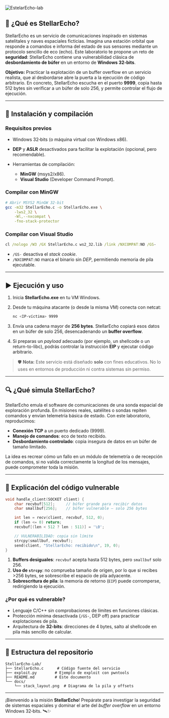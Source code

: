 ![EstelarEcho-lab](https://github.com/user-attachments/assets/00b1dd14-6ce1-4c12-a605-d041b4eba814)

## 🚀 ¿Qué es StellarEcho?

StellarEcho es un servicio de comunicaciones inspirado en sistemas satelitales y naves espaciales ficticias. Imagina una estación orbital que responde a comandos e informa del estado de sus sensores mediante un protocolo sencillo de eco (echo). Este laboratorio te propone un reto de **seguridad**: StellarEcho contiene una vulnerabilidad clásica de **desbordamiento de búfer** en un entorno de **Windows 32‑bits**.

**Objetivo:** Practicar la explotación de un buffer overflow en un servicio realista, que al desbordarse abre la puerta a la ejecución de código arbitrario. En concreto, StellarEcho escucha en el puerto **9999**, copia hasta 512 bytes sin verificar a un búfer de solo 256, y permite controlar el flujo de ejecución.

---

## 🔧 Instalación y compilación

### Requisitos previos

* Windows 32‑bits (o máquina virtual con Windows x86).
* **DEP** y **ASLR** desactivados para facilitar la explotación (opcional, pero recomendable).
* Herramientas de compilación:

  * **MinGW** (msys2/x86).
  * **Visual Studio** (Developer Command Prompt).

### Compilar con MinGW

```bash
# Abrir MSYS2 MinGW 32‑bit
gcc -m32 StellarEcho.c -o StellarEcho.exe \
    -lws2_32 \
    -Wl,--nxcompat \
    -fno-stack-protector
```

### Compilar con Visual Studio

```bat
cl /nologo /W3 /GX StellarEcho.c ws2_32.lib /link /NXCOMPAT:NO /GS-
```

* `/GS-` desactiva el *stack cookie*.
* `/NXCOMPAT:NO` marca el binario sin *DEP*, permitiendo memoria de pila ejecutable.

---

## ▶️ Ejecución y uso

1. Inicia **StellarEcho.exe** en tu VM Windows.
2. Desde tu máquina atacante (o desde la misma VM) conecta con netcat:

   ```bash
   nc <IP-víctima> 9999
   ```
3. Envía una cadena mayor de **256 bytes**. StellarEcho copiará esos datos en un búfer de solo 256, desencadenando un **buffer overflow**.
4. Si preparas un *payload* adecuado (por ejemplo, un shellcode o un return-to-libc), podrás controlar la instrucción **EIP** y ejecutar código arbitrario.

> 🛡️ **Nota:** Este servicio está diseñado **solo** con fines educativos. No lo uses en entornos de producción ni contra sistemas sin permiso.

---

## 🔍 ¿Qué simula StellarEcho?

StellarEcho emula el software de comunicaciones de una sonda espacial de exploración profunda. En misiones reales, satélites o sondas repiten comandos y envían telemetría básica de estado. Con este laboratorio, reproducimos:

* **Conexión TCP** a un puerto dedicado (9999).
* **Manejo de comandos**: eco de texto recibido.
* **Desbordamiento controlado**: copia insegura de datos en un búfer de tamaño limitado.

La idea es recrear cómo un fallo en un módulo de telemetría o de recepción de comandos, si no valida correctamente la longitud de los mensajes, puede comprometer toda la misión.

---

## 📖 Explicación del código vulnerable

```c
void handle_client(SOCKET client) {
    char recvbuf[512];     // búfer grande para recibir datos
    char smallbuf[256];    // búfer vulnerable — solo 256 bytes

    int len = recv(client, recvbuf, 512, 0);
    if (len <= 0) return;
    recvbuf[(len < 512 ? len : 511)] = '\0';

    // VULNERABILIDAD: copia sin límite
    strcpy(smallbuf, recvbuf);
    send(client, "StellarEcho: recibido\n", 19, 0);
}
```

1. **Buffers desiguales**: `recvbuf` acepta hasta 512 bytes, pero `smallbuf` solo 256.
2. **Uso de `strcpy`**: no comprueba tamaño de origen, por lo que si recibes >256 bytes, se sobrescribe el espacio de pila adyacente.
3. **Sobrescritura de pila**: la memoria de retorno (`EIP`) puede corromperse, redirigiendo la ejecución.

### ¿Por qué es vulnerable?

* Lenguaje C/C++ sin comprobaciones de límites en funciones clásicas.
* Protección mínima desactivada (`/GS-`, DEP off) para practicar explotaciones de pila.
* Arquitectura de **32‑bits**: direcciones de 4 bytes, salto al shellcode en pila más sencillo de calcular.

---

## 📂 Estructura del repositorio

```
StellarEcho-Lab/
├── StellarEcho.c      # Código fuente del servicio
├── exploit.py        # Ejemplo de exploit con pwntools
├── README.md         # Este documento
└── docs/
    └── stack_layout.png  # Diagrama de la pila y offsets
```

---

¡Bienvenido a la misión **StellarEcho**! Prepárate para investigar la seguridad de sistemas espaciales y dominar el arte del *buffer overflow* en un entorno Windows 32‑bits. 🛰️✨
